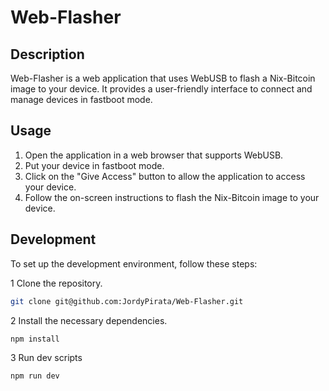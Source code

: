 # Web-Flasher

## Description
Web-Flasher is a web application that uses WebUSB to flash a Nix-Bitcoin image to your device. It provides a user-friendly interface to connect and manage devices in fastboot mode.

## Usage
1. Open the application in a web browser that supports WebUSB.
2. Put your device in fastboot mode.
3. Click on the "Give Access" button to allow the application to access your device.
4. Follow the on-screen instructions to flash the Nix-Bitcoin image to your device.

## Development
To set up the development environment, follow these steps:

1 Clone the repository.

``` .sh
git clone git@github.com:JordyPirata/Web-Flasher.git
```
2 Install the necessary dependencies.
``` .sh
npm install
```
3 Run dev scripts
``` .sh
npm run dev
```